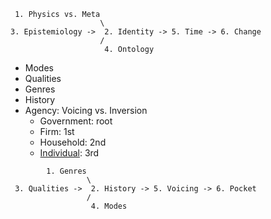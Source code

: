 ```
 1. Physics vs. Meta
                    \
3. Epistemiology ->  2. Identity -> 5. Time -> 6. Change
                    /
                     4. Ontology
```

- Modes
- Qualities
- Genres
- History
- Agency: Voicing vs. Inversion
   - Government: root
   - Firm: 1st
   - Household: 2nd
   - [Individual](https://www.youtube.com/watch?v=-5zeJyQ31rM): 3rd

```
        1. Genres
                 \
 3. Qualities ->  2. History -> 5. Voicing -> 6. Pocket
                 /
                  4. Modes
```
